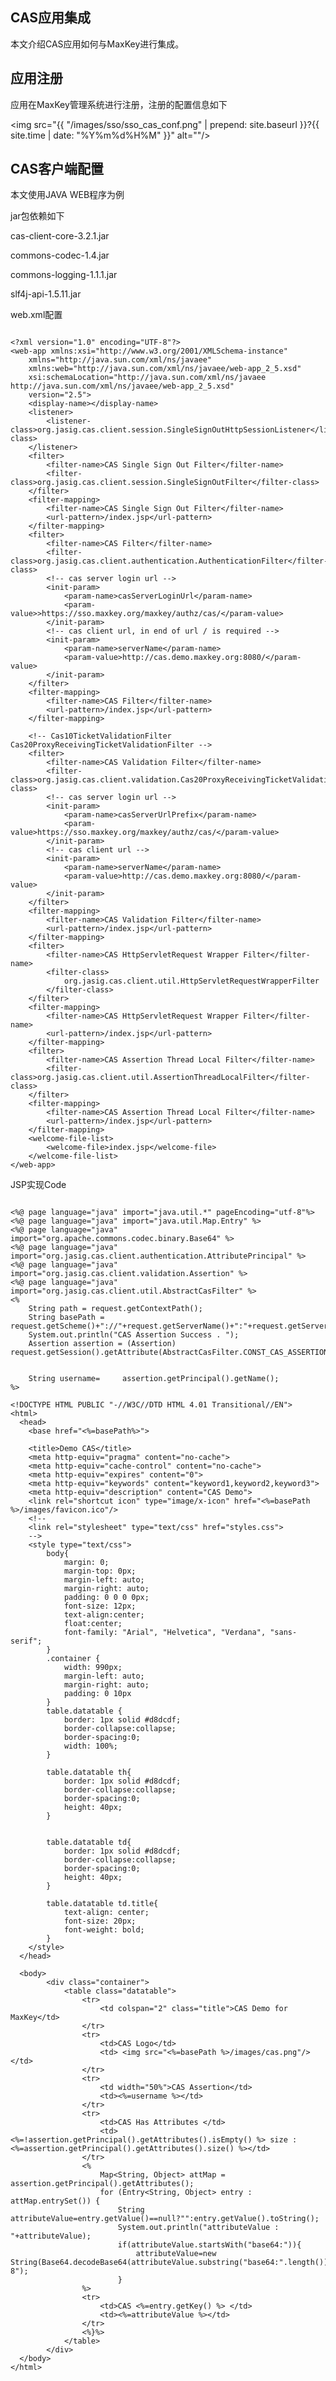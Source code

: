 <h2>CAS应用集成</h2>
本文介绍CAS应用如何与MaxKey进行集成。

<h2>应用注册</h2>

应用在MaxKey管理系统进行注册，注册的配置信息如下

<img src="{{ "/images/sso/sso_cas_conf.png" | prepend: site.baseurl }}?{{ site.time | date: "%Y%m%d%H%M" }}"  alt=""/>


<h2>CAS客户端配置</h2>

本文使用JAVA WEB程序为例

jar包依赖如下

cas-client-core-3.2.1.jar

commons-codec-1.4.jar

commons-logging-1.1.1.jar

slf4j-api-1.5.11.jar

web.xml配置

<pre><code class="xml hljs">  
&lt;?xml version="1.0" encoding="UTF-8"?&gt;
&lt;web-app xmlns:xsi="http://www.w3.org/2001/XMLSchema-instance"
	xmlns="http://java.sun.com/xml/ns/javaee"
	xmlns:web="http://java.sun.com/xml/ns/javaee/web-app_2_5.xsd"
	xsi:schemaLocation="http://java.sun.com/xml/ns/javaee http://java.sun.com/xml/ns/javaee/web-app_2_5.xsd"
	version="2.5"&gt;
	&lt;display-name&gt;&lt;/display-name&gt;
	&lt;listener&gt;
		&lt;listener-class&gt;org.jasig.cas.client.session.SingleSignOutHttpSessionListener&lt;/listener-class&gt;
	&lt;/listener&gt;
	&lt;filter&gt;
		&lt;filter-name&gt;CAS Single Sign Out Filter&lt;/filter-name&gt;
		&lt;filter-class&gt;org.jasig.cas.client.session.SingleSignOutFilter&lt;/filter-class&gt;
	&lt;/filter&gt;
	&lt;filter-mapping&gt;
		&lt;filter-name&gt;CAS Single Sign Out Filter&lt;/filter-name&gt;
		&lt;url-pattern&gt;/index.jsp&lt;/url-pattern&gt;
	&lt;/filter-mapping&gt;
	&lt;filter&gt;
		&lt;filter-name&gt;CAS Filter&lt;/filter-name&gt;
		&lt;filter-class&gt;org.jasig.cas.client.authentication.AuthenticationFilter&lt;/filter-class&gt;
		&lt;!-- cas server login url --&gt;
		&lt;init-param&gt;
			&lt;param-name&gt;casServerLoginUrl&lt;/param-name&gt;
			&lt;param-value&gt;&gt;https://sso.maxkey.org/maxkey/authz/cas/&lt;/param-value&gt;
		&lt;/init-param&gt;
		&lt;!-- cas client url, in end of url / is required --&gt;
		&lt;init-param&gt;
			&lt;param-name&gt;serverName&lt;/param-name&gt;
			&lt;param-value&gt;http://cas.demo.maxkey.org:8080/&lt;/param-value&gt;
		&lt;/init-param&gt;
	&lt;/filter&gt;
	&lt;filter-mapping&gt;
		&lt;filter-name&gt;CAS Filter&lt;/filter-name&gt;
		&lt;url-pattern&gt;/index.jsp&lt;/url-pattern&gt;
	&lt;/filter-mapping&gt;

	&lt;!-- Cas10TicketValidationFilter Cas20ProxyReceivingTicketValidationFilter --&gt;
	&lt;filter&gt;
		&lt;filter-name&gt;CAS Validation Filter&lt;/filter-name&gt;
		&lt;filter-class&gt;org.jasig.cas.client.validation.Cas20ProxyReceivingTicketValidationFilter&lt;/filter-class&gt;
		&lt;!-- cas server login url --&gt;
		&lt;init-param&gt;
			&lt;param-name&gt;casServerUrlPrefix&lt;/param-name&gt;
			&lt;param-value&gt;https://sso.maxkey.org/maxkey/authz/cas/&lt;/param-value&gt;
		&lt;/init-param&gt;
		&lt;!-- cas client url --&gt;
		&lt;init-param&gt;
			&lt;param-name&gt;serverName&lt;/param-name&gt;
			&lt;param-value&gt;http://cas.demo.maxkey.org:8080/&lt;/param-value&gt;
		&lt;/init-param&gt;
	&lt;/filter&gt;
	&lt;filter-mapping&gt;
		&lt;filter-name&gt;CAS Validation Filter&lt;/filter-name&gt;
		&lt;url-pattern&gt;/index.jsp&lt;/url-pattern&gt;
	&lt;/filter-mapping&gt;
	&lt;filter&gt;
		&lt;filter-name&gt;CAS HttpServletRequest Wrapper Filter&lt;/filter-name&gt;
		&lt;filter-class&gt;
			org.jasig.cas.client.util.HttpServletRequestWrapperFilter
		&lt;/filter-class&gt;
	&lt;/filter&gt;
	&lt;filter-mapping&gt;
		&lt;filter-name&gt;CAS HttpServletRequest Wrapper Filter&lt;/filter-name&gt;
		&lt;url-pattern&gt;/index.jsp&lt;/url-pattern&gt;
	&lt;/filter-mapping&gt;
	&lt;filter&gt;
		&lt;filter-name&gt;CAS Assertion Thread Local Filter&lt;/filter-name&gt;
		&lt;filter-class&gt;org.jasig.cas.client.util.AssertionThreadLocalFilter&lt;/filter-class&gt;
	&lt;/filter&gt;
	&lt;filter-mapping&gt;
		&lt;filter-name&gt;CAS Assertion Thread Local Filter&lt;/filter-name&gt;
		&lt;url-pattern&gt;/index.jsp&lt;/url-pattern&gt;
	&lt;/filter-mapping&gt;
	&lt;welcome-file-list&gt;
		&lt;welcome-file&gt;index.jsp&lt;/welcome-file&gt;
	&lt;/welcome-file-list&gt;
&lt;/web-app&gt;
</code></pre>

JSP实现Code

<pre><code class="jsp hljs"> 
&lt;%@ page language="java" import="java.util.*" pageEncoding="utf-8"%&gt;
&lt;%@ page language="java" import="java.util.Map.Entry" %&gt;
&lt;%@ page language="java" import="org.apache.commons.codec.binary.Base64" %&gt;
&lt;%@ page language="java" import="org.jasig.cas.client.authentication.AttributePrincipal" %&gt;
&lt;%@ page language="java" import="org.jasig.cas.client.validation.Assertion" %&gt;
&lt;%@ page language="java" import="org.jasig.cas.client.util.AbstractCasFilter" %&gt;
&lt;%
	String path = request.getContextPath();
	String basePath = request.getScheme()+"://"+request.getServerName()+":"+request.getServerPort()+path+"/";
	System.out.println("CAS Assertion Success . ");
	Assertion assertion = (Assertion) request.getSession().getAttribute(AbstractCasFilter.CONST_CAS_ASSERTION);
	                
	                
	String username=     assertion.getPrincipal().getName();
%&gt;

&lt;!DOCTYPE HTML PUBLIC "-//W3C//DTD HTML 4.01 Transitional//EN"&gt;
&lt;html&gt;
  &lt;head&gt;
    &lt;base href="&lt;%=basePath%&gt;"&gt;
    
    &lt;title&gt;Demo CAS&lt;/title&gt;
	&lt;meta http-equiv="pragma" content="no-cache"&gt;
	&lt;meta http-equiv="cache-control" content="no-cache"&gt;
	&lt;meta http-equiv="expires" content="0"&gt;    
	&lt;meta http-equiv="keywords" content="keyword1,keyword2,keyword3"&gt;
	&lt;meta http-equiv="description" content="CAS Demo"&gt;
	&lt;link rel="shortcut icon" type="image/x-icon" href="&lt;%=basePath %&gt;/images/favicon.ico"/&gt;
	&lt;!--
	&lt;link rel="stylesheet" type="text/css" href="styles.css"&gt;
	--&gt;
	&lt;style type="text/css"&gt;
		body{
			margin: 0;
			margin-top: 0px;
			margin-left: auto;
			margin-right: auto;
			padding: 0 0 0 0px;
			font-size: 12px;
			text-align:center;
			float:center;
			font-family: "Arial", "Helvetica", "Verdana", "sans-serif";
		}
		.container {
			width: 990px;
			margin-left: auto;
			margin-right: auto;
			padding: 0 10px
		}
		table.datatable {
			border: 1px solid #d8dcdf;
			border-collapse:collapse;
			border-spacing:0;
			width: 100%;
		}
		
		table.datatable th{
			border: 1px solid #d8dcdf;
			border-collapse:collapse;
			border-spacing:0;
			height: 40px;
		}
		
		
		table.datatable td{
			border: 1px solid #d8dcdf;
			border-collapse:collapse;
			border-spacing:0;
			height: 40px;
		}
		
		table.datatable td.title{
			text-align: center;
			font-size: 20px;
			font-weight: bold;
		}
	&lt;/style&gt;
  &lt;/head&gt;
  
  &lt;body&gt;
  		&lt;div class="container"&gt;
	  		&lt;table class="datatable"&gt;
	  			&lt;tr&gt;
	  				&lt;td colspan="2" class="title"&gt;CAS Demo for MaxKey&lt;/td&gt;
	  			&lt;/tr&gt;
	  			&lt;tr&gt;
	  				&lt;td&gt;CAS Logo&lt;/td&gt;
	  				&lt;td&gt; &lt;img src="&lt;%=basePath %&gt;/images/cas.png"/&gt;&lt;/td&gt;
	  			&lt;/tr&gt;
	  			&lt;tr&gt;
	  				&lt;td width="50%"&gt;CAS Assertion&lt;/td&gt;
	  				&lt;td&gt;&lt;%=username %&gt;&lt;/td&gt;
	  			&lt;/tr&gt;
	  			&lt;tr&gt;
	  				&lt;td&gt;CAS Has Attributes &lt;/td&gt;
	  				&lt;td&gt;&lt;%=!assertion.getPrincipal().getAttributes().isEmpty() %&gt; size : &lt;%=assertion.getPrincipal().getAttributes().size() %&gt;&lt;/td&gt;
	  			&lt;/tr&gt;
	  			&lt;%
		  			Map&lt;String, Object&gt; attMap = assertion.getPrincipal().getAttributes();  
		            for (Entry&lt;String, Object&gt; entry : attMap.entrySet()) {   
		            	String attributeValue=entry.getValue()==null?"":entry.getValue().toString();
		            	System.out.println("attributeValue : "+attributeValue);
		            	if(attributeValue.startsWith("base64:")){
		            		attributeValue=new String(Base64.decodeBase64(attributeValue.substring("base64:".length())),"UTF-8");
		            	}
		        %&gt;
	  			&lt;tr&gt;
	  				&lt;td&gt;CAS &lt;%=entry.getKey() %&gt; &lt;/td&gt;
	  				&lt;td&gt;&lt;%=attributeValue %&gt;&lt;/td&gt;
	  			&lt;/tr&gt;
	  			&lt;%}%&gt;
	  		&lt;/table&gt;
  		&lt;/div&gt;
  &lt;/body&gt;
&lt;/html&gt;
</code></pre>